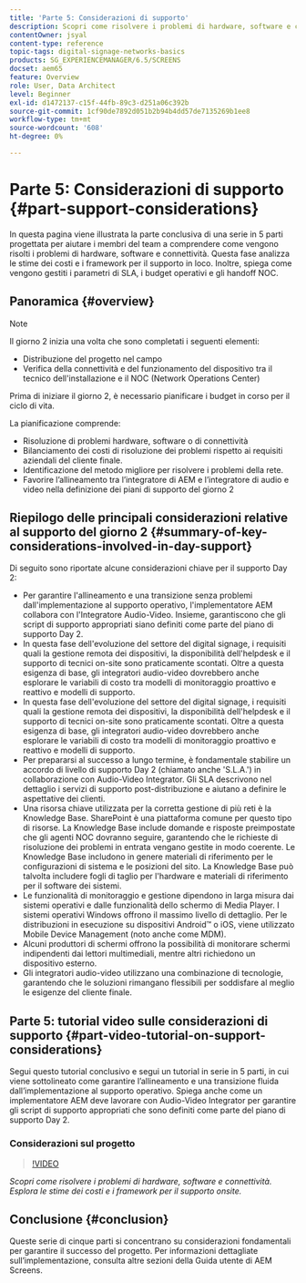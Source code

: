 ```yaml
---
title: 'Parte 5: Considerazioni di supporto'
description: Scopri come risolvere i problemi di hardware, software e connettività. Esplora le stime dei costi e i framework per il supporto on-site. Inoltre, scopri come vengono gestiti i parametri di SLA, i budget operativi e gli handoff NOC.
contentOwner: jsyal
content-type: reference
topic-tags: digital-signage-networks-basics
products: SG_EXPERIENCEMANAGER/6.5/SCREENS
docset: aem65
feature: Overview
role: User, Data Architect
level: Beginner
exl-id: d1472137-c15f-44fb-89c3-d251a06c392b
source-git-commit: 1cf90de7892d051b2b94b4dd57de7135269b1ee8
workflow-type: tm+mt
source-wordcount: '608'
ht-degree: 0%

---
```


# Parte 5: Considerazioni di supporto {#part-support-considerations}

In questa pagina viene illustrata la parte conclusiva di una serie in 5 parti progettata per aiutare i membri del team a comprendere come vengono risolti i problemi di hardware, software e connettività. Questa fase analizza le stime dei costi e i framework per il supporto in loco. Inoltre, spiega come vengono gestiti i parametri di SLA, i budget operativi e gli handoff NOC.

## Panoramica {#overview}

>[!NOTE]
>
>Il giorno 2 inizia una volta che sono completati i seguenti elementi:
>
>* Distribuzione del progetto nel campo
>* Verifica della connettività e del funzionamento del dispositivo tra il tecnico dell&#39;installazione e il NOC (Network Operations Center)
>
>Prima di iniziare il giorno 2, è necessario pianificare i budget in corso per il ciclo di vita.

La pianificazione comprende:

* Risoluzione di problemi hardware, software o di connettività
* Bilanciamento dei costi di risoluzione dei problemi rispetto ai requisiti aziendali del cliente finale.
* Identificazione del metodo migliore per risolvere i problemi della rete.
* Favorire l’allineamento tra l’integratore di AEM e l’integratore di audio e video nella definizione dei piani di supporto del giorno 2

## Riepilogo delle principali considerazioni relative al supporto del giorno 2 {#summary-of-key-considerations-involved-in-day-support}

Di seguito sono riportate alcune considerazioni chiave per il supporto Day 2:

* Per garantire l&#39;allineamento e una transizione senza problemi dall&#39;implementazione al supporto operativo, l&#39;implementatore AEM collabora con l&#39;Integratore Audio-Video. Insieme, garantiscono che gli script di supporto appropriati siano definiti come parte del piano di supporto Day 2.
* In questa fase dell&#39;evoluzione del settore del digital signage, i requisiti quali la gestione remota dei dispositivi, la disponibilità dell&#39;helpdesk e il supporto di tecnici on-site sono praticamente scontati. Oltre a questa esigenza di base, gli integratori audio-video dovrebbero anche esplorare le variabili di costo tra modelli di monitoraggio proattivo e reattivo e modelli di supporto.
* In questa fase dell&#39;evoluzione del settore del digital signage, i requisiti quali la gestione remota dei dispositivi, la disponibilità dell&#39;helpdesk e il supporto di tecnici on-site sono praticamente scontati. Oltre a questa esigenza di base, gli integratori audio-video dovrebbero anche esplorare le variabili di costo tra modelli di monitoraggio proattivo e reattivo e modelli di supporto.
* Per prepararsi al successo a lungo termine, è fondamentale stabilire un accordo di livello di supporto Day 2 (chiamato anche &#39;S.L.A.&#39;) in collaborazione con Audio-Video Integrator. Gli SLA descrivono nel dettaglio i servizi di supporto post-distribuzione e aiutano a definire le aspettative dei clienti.
* Una risorsa chiave utilizzata per la corretta gestione di più reti è la Knowledge Base. SharePoint è una piattaforma comune per questo tipo di risorse. La Knowledge Base include domande e risposte preimpostate che gli agenti NOC dovranno seguire, garantendo che le richieste di risoluzione dei problemi in entrata vengano gestite in modo coerente. Le Knowledge Base includono in genere materiali di riferimento per le configurazioni di sistema e le posizioni del sito. La Knowledge Base può talvolta includere fogli di taglio per l&#39;hardware e materiali di riferimento per il software dei sistemi.
* Le funzionalità di monitoraggio e gestione dipendono in larga misura dai sistemi operativi e dalle funzionalità dello schermo di Media Player. I sistemi operativi Windows offrono il massimo livello di dettaglio. Per le distribuzioni in esecuzione su dispositivi Android™ o iOS, viene utilizzato Mobile Device Management (noto anche come MDM).
* Alcuni produttori di schermi offrono la possibilità di monitorare schermi indipendenti dai lettori multimediali, mentre altri richiedono un dispositivo esterno.
* Gli integratori audio-video utilizzano una combinazione di tecnologie, garantendo che le soluzioni rimangano flessibili per soddisfare al meglio le esigenze del cliente finale.

## Parte 5: tutorial video sulle considerazioni di supporto {#part-video-tutorial-on-support-considerations}

Segui questo tutorial conclusivo e segui un tutorial in serie in 5 parti, in cui viene sottolineato come garantire l’allineamento e una transizione fluida dall’implementazione al supporto operativo. Spiega anche come un implementatore AEM deve lavorare con Audio-Video Integrator per garantire gli script di supporto appropriati che sono definiti come parte del piano di supporto Day 2.

### Considerazioni sul progetto

>[!VIDEO](https://video.tv.adobe.com/v/28383)

*Scopri come risolvere i problemi di hardware, software e connettività. Esplora le stime dei costi e i framework per il supporto onsite.*

## Conclusione {#conclusion}

Queste serie di cinque parti si concentrano su considerazioni fondamentali per garantire il successo del progetto. Per informazioni dettagliate sull’implementazione, consulta altre sezioni della Guida utente di AEM Screens.
